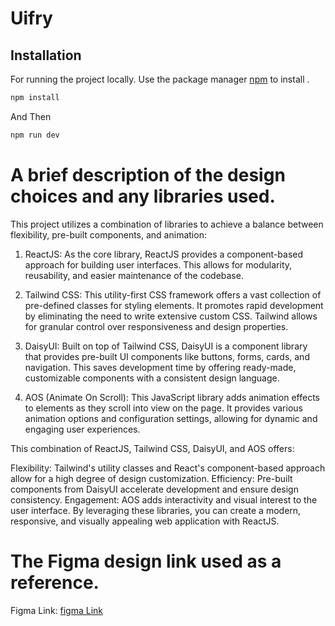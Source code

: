 # Uifry


## Installation
For running the project locally.
Use the package manager [npm](https://www.npmjs.com/) to install .

```bash
npm install
```
And Then

```bash
npm run dev
```
# A brief description of the design choices and any libraries used.
This project utilizes a combination of libraries to achieve a balance between flexibility, pre-built components, and animation:

1. ReactJS: As the core library, ReactJS provides a component-based approach for building user interfaces. This allows for modularity, reusability, and easier maintenance of the codebase.

2. Tailwind CSS: This utility-first CSS framework offers a vast collection of pre-defined classes for styling elements. It promotes rapid development by eliminating the need to write extensive custom CSS. Tailwind allows for granular control over responsiveness and design properties.

3. DaisyUI: Built on top of Tailwind CSS, DaisyUI is a component library that provides pre-built UI components like buttons, forms, cards, and navigation. This saves development time by offering ready-made, customizable components with a consistent design language.

4. AOS (Animate On Scroll): This JavaScript library adds animation effects to elements as they scroll into view on the page. It provides various animation options and configuration settings, allowing for dynamic and engaging user experiences.

This combination of ReactJS, Tailwind CSS, DaisyUI, and AOS offers:

Flexibility: Tailwind's utility classes and React's component-based approach allow for a high degree of design customization.
Efficiency: Pre-built components from DaisyUI accelerate development and ensure design consistency.
Engagement: AOS adds interactivity and visual interest to the user interface.
By leveraging these libraries, you can create a modern, responsive, and visually appealing web application with ReactJS.

# The Figma design link used as a reference.
Figma Link: [figma Link](https://www.figma.com/community/file/1145991068621514311)


